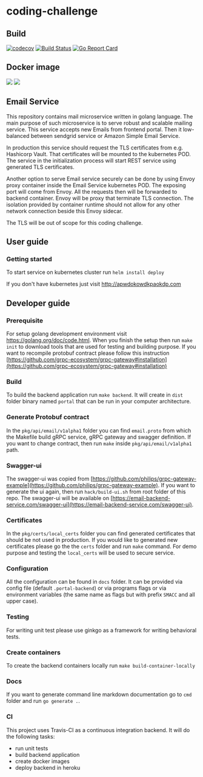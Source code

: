 # coding-challenge

## Build
[![codecov](https://codecov.io/gh/RafalKorepta/coding-challenge/branch/master/graph/badge.svg)](https://codecov.io/gh/RafalKorepta/coding-challenge)
[![Build Status](https://travis-ci.org/RafalKorepta/coding-challenge.svg?branch=master)](https://travis-ci.org/RafalKorepta/coding-challenge)
[![Go Report Card](https://goreportcard.com/badge/github.com/RafalKorepta/coding-challenge)](https://goreportcard.com/report/github.com/RafalKorepta/coding-challenge)

## Docker image
[![](https://images.microbadger.com/badges/image/rafalkorepta/coding-challenge-backend:v0.0.1-3-gedbcbe4.svg)](https://microbadger.com/images/rafalkorepta/coding-challenge-backend:v0.0.1-3-gedbcbe4 "Get your own image badge on microbadger.com")
[![](https://images.microbadger.com/badges/version/rafalkorepta/coding-challenge-backend:v0.0.1-3-gedbcbe4.svg)](https://microbadger.com/images/rafalkorepta/coding-challenge-backend:v0.0.1-3-gedbcbe4 "Get your own version badge on microbadger.com")

## Email Service
This repository contains mail microservice written in golang language. The main purpose of 
such microservice is to serve robust and scalable mailing service. This service accepts new Emails
from frontend portal. Then it low-balanced between sendgrid service or Amazon Simple Email Service.

In production this service should request the TLS certificates from e.g. Hashicorp Vault.
That certificates will be mounted to the kubernetes POD. The service in the initialization process
will start REST service using generated TLS certificates.

Another option to serve Email service securely can be done by using Envoy proxy container inside 
the Email Service kubernetes POD. The exposing port will come from Envoy. All the requests then 
will be forwarded to backend container. Envoy will be proxy that terminate TLS connection. 
The isolation provided by container runtime should not allow for any other network connection 
beside this Envoy sidecar.

The TLS will be out of scope for this coding challenge.

## User guide

### Getting started
To start service on kubernetes cluster run `helm install deploy` 

If you don't have kubernetes just visit http://apwdokowdkpaokdp.com

## Developer guide

### Prerequisite
For setup golang development environment visit https://golang.org/doc/code.html.
When you finish the setup then run `make init` to download tools that are used for testing and building purpose.
If you want to recompile protobuf contract please follow this instruction 
[https://github.com/grpc-ecosystem/grpc-gateway#installation](https://github.com/grpc-ecosystem/grpc-gateway#installation)

### Build
To build the backend application run `make backend`. It will create in `dist` folder binary named `portal` 
that can be run in your computer architecture.

### Generate Protobuf contract
In the `pkg/api/email/v1alpha1` folder you can find `email.proto` from which the Makefile build gRPC service, 
gRPC gateway and swagger definition. If you want to change contract, then run `make` inside 
`pkg/api/email/v1alpha1` path.

### Swagger-ui
The swagger-ui was copied from [https://github.com/philips/grpc-gateway-example](https://github.com/philips/grpc-gateway-example).
If you want to generate the ui again, then run `hack/build-ui.sh` from root folder of this repo. The swagger-ui
will be available on [https://email-backend-service.com/swagger-ui](https://email-backend-service.com/swagger-ui).

### Certificates
In the `pkg/certs/local_certs` folder you can find generated certificates that should be not used in production. 
If you would like to generated new certificates please go the the `certs` folder and run `make` command.
For demo purpose and testing the `local_certs` will be used to secure service.

### Configuration
All the configuration can be found in `docs` folder. It can be provided via config file 
(default `.portal-backend`) or via programs flags or via environment variables 
(the same name as flags but with prefix `SMACC` and all upper case).

### Testing
For writing unit test please use ginkgo as a framework for writing behavioral tests.

### Create containers
To create the backend containers locally run `make build-container-locally`

### Docs
If you want to generate command line markdown documentation go to `cmd` folder and run `go generate .`.

### CI
This project uses Travis-CI as a continuous integration backend. It will do the following tasks:
- run unit tests
- build backend application
- create docker images
- deploy backend in heroku
